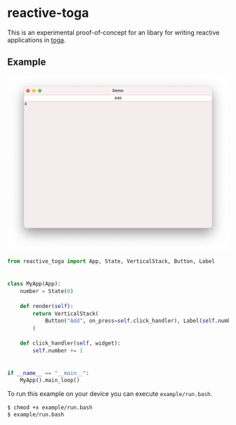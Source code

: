 # reactive-toga

This is an experimental proof-of-concept for an libary for writing reactive applications in [toga](https://github.com/beeware/toga).

## Example

![Picture of an example application containg a button and a label that shows the number 4](.readme-assets/example.png)

```python
from reactive_toga import App, State, VerticalStack, Button, Label


class MyApp(App):
    number = State(0)

    def render(self):
        return VerticalStack(
            Button("Add", on_press=self.click_handler), Label(self.number)
        )

    def click_handler(self, widget):
        self.number += 1


if __name__ == "__main__":
    MyApp().main_loop()
```

To run this example on your device you can execute `example/run.bash`.

```console
$ chmod +x example/run.bash
$ example/run.bash
```
